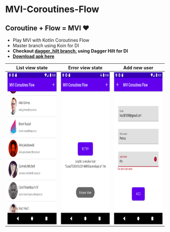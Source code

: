 # MVI-Coroutines-Flow

## Coroutine + Flow = MVI :heart:
*   Play MVI with Kotlin Coroutines Flow
*   Master branch using Koin for DI
*   **Checkout [dagger_hilt branch](https://github.com/Kotlin-Android-Open-Source/MVI-Coroutines-Flow/tree/dagger_hilt), using Dagger Hilt for DI**
*   **[Download apk here](app/release/app-release.apk)**

| List view state | Error view state | Add new user |
| --------------- | ---------------- | ------------ |
| <img src="Screenshot_01.png" height="480" /> | <img src="Screenshot_02.png" height="480"> | <img src="Screenshot_03.png" height="480"> |


